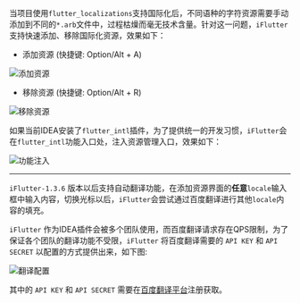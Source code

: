 当项目使用`flutter_localizations`支持国际化后，不同语种的字符资源需要手动添加到不同的`*.arb`文件中，过程枯燥而毫无技术含量。针对这一问题，`iFlutter`支持快速添加、移除国际化资源，效果如下：

- 添加资源 (快捷键: Option/Alt + A)

![添加资源](https://cdn.jsdelivr.net/gh/YangLang116/iFlutter-Document/configs/intl_add.gif)

- 移除资源 (快捷键: Option/Alt + R)

![移除资源](https://cdn.jsdelivr.net/gh/YangLang116/iFlutter-Document/configs/intl_remove.gif)


如果当前IDEA安装了`flutter_intl`插件，为了提供统一的开发习惯，`iFlutter`会在`flutter_intl`功能入口处，注入资源管理入口，效果如下：

![功能注入](https://cdn.jsdelivr.net/gh/YangLang116/iFlutter-Document/configs/intl_inject.png)

---

`iFlutter-1.3.6` 版本以后支持自动翻译功能，在添加资源界面的**任意**`locale`输入框中输入内容，切换光标以后，`iFlutter`会尝试通过百度翻译进行其他`locale`内容的填充。

`iFlutter` 作为IDEA插件会被多个团队使用，而百度翻译请求存在QPS限制，为了保证各个团队的翻译功能不受限，`iFlutter` 将百度翻译需要的 `API KEY` 和 `API SECRET` 以配置的方式提供出来，如下图:

![翻译配置](https://cdn.jsdelivr.net/gh/YangLang116/iFlutter-Document/configs/intl_config.png)

其中的 `API KEY` 和 `API SECRET` 需要在[百度翻译平台](https://api.fanyi.baidu.com/product/11)注册获取。
